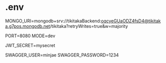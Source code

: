 # .env

MONGO_URI=mongodb+srv://tikitakaBackend:oqcyeGUaODZ4fsD4@tikitaka.g7pos.mongodb.net/tikitaka?retryWrites=true&w=majority

PORT=8080
MODE=dev

JWT_SECRET=mysecret

SWAGGER_USER=minjae
SWAGGER_PASSWORD=1234
